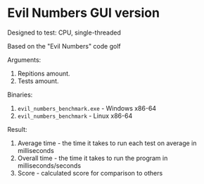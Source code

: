 # Evil Numbers GUI version

Designed to test: CPU, single-threaded

Based on the "Evil Numbers" code golf

Arguments:
1. Repitions amount. 
2. Tests amount.

Binaries: 
1. `evil_numbers_benchmark.exe` - Windows x86-64
2. `evil_numbers_benchmark` - Linux x86-64

Result: 
1. Average time - the time it takes to run each test on average in milliseconds  
2. Overall time - the time it takes to run the program in milliseconds/seconds 
3. Score - calculated score for comparison to others 
